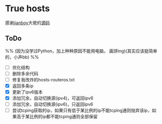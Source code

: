 # True hosts

感谢[jianboy](https://github.com/jianboy)大佬的[源码
](https://github.com/jianboy/github-host)

## ToDo

%% (因为没学过Python，加上种种原因不能用电脑， 画饼ing)(其实应该挺简单的，小声bb) %% 
- [ ] 优化结构
- [ ] 删除多余代码
- [ ] 修复我改炸的hosts-routeros.txt
- [x] 返回多条ip
- [x] 更新了ipv6版本
- [x] 添加冗余，自动切换源(ipv4)，可返回ipv6
- [ ] 添加冗余，自动切换源(ipv6)，只返回ipv6
- [ ] 尝试tcping获取的ip，如果只有低于某比例的ip不能tcping通则抛弃该ip，如果高于某比例的ip都不能tcping通则全部保留
